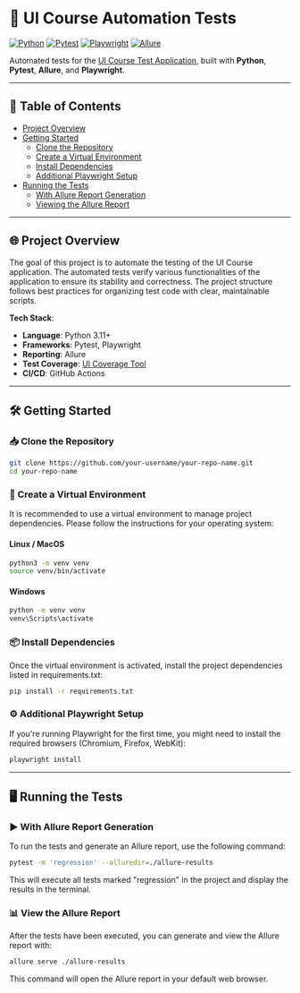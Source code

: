 # 🚀 UI Course Automation Tests

[![Python](https://img.shields.io/badge/Python-3.11%2B-blue?logo=python)](https://www.python.org/)
[![Pytest](https://img.shields.io/badge/Pytest-Test%20Framework-green)](https://docs.pytest.org/)
[![Playwright](https://img.shields.io/badge/Playwright-Web%20Testing-red?logo=playwright)](https://playwright.dev/)
[![Allure](https://img.shields.io/badge/Allure-Reporting-yellow)](https://docs.qameta.io/allure/)

Automated tests for
the [UI Course Test Application](https://nikita-filonov.github.io/qa-automation-engineer-ui-course/#/auth/login),
built with **Python**, **Pytest**, **Allure**, and **Playwright**.

---

## 📌 Table of Contents

- [Project Overview](#-project-overview)
- [Getting Started](#-getting-started)
    - [Clone the Repository](#-clone-the-repository)
    - [Create a Virtual Environment](#-create-a-virtual-environment)
    - [Install Dependencies](#-install-dependencies)
    - [Additional Playwright Setup](#-additional-playwright-setup)
- [Running the Tests](#-running-the-tests)
    - [With Allure Report Generation](#-with-allure-report-generation)
    - [Viewing the Allure Report](#-view-the-allure-report)

---

## 🌐 Project Overview

The goal of this project is to automate the testing of the UI Course application.
The automated tests verify various functionalities of the application to ensure
its stability and correctness. The project structure follows best practices
for organizing test code with clear, maintainable scripts.

**Tech Stack**:

- **Language**: Python 3.11+
- **Frameworks**: Pytest, Playwright
- **Reporting**: Allure
- **Test Coverage**: [UI Coverage Tool](https://github.com/Nikita-Filonov/ui-coverage-tool)
- **CI/CD**: GitHub Actions

---

## 🛠️ Getting Started

### 📥 Clone the Repository

```bash
git clone https://github.com/your-username/your-repo-name.git
cd your-repo-name
```

### 🐍 Create a Virtual Environment

It is recommended to use a virtual environment to manage project dependencies. 
Please follow the instructions for your operating system:

#### Linux / MacOS

```bash
python3 -m venv venv
source venv/bin/activate
```

#### Windows

```bash
python -m venv venv
venv\Scripts\activate
```

### 📦 Install Dependencies

Once the virtual environment is activated, install the project dependencies
listed in requirements.txt:

```bash
pip install -r requirements.txt
```

### ⚙️ Additional Playwright Setup

If you're running Playwright for the first time,
you might need to install the required browsers (Chromium, Firefox, WebKit):

```bash
playwright install
```

---

## 🖥️ Running the Tests

### ▶️ With Allure Report Generation

To run the tests and generate an Allure report, use the following command:

```bash
pytest -m 'regression' --alluredir=./allure-results
```

This will execute all tests marked "regression" in the project and display the results in the terminal.

### 📊 View the Allure Report

After the tests have been executed, you can generate and view the Allure report with:

```bash
allure serve ./allure-results
```

This command will open the Allure report in your default web browser.

